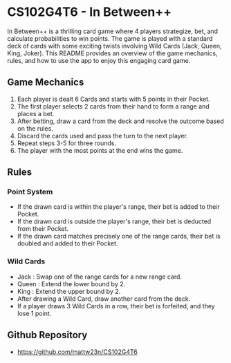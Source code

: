 # CS102G4T6 - In Between++
In Between++ is a thrilling card game where 4 players strategize, bet, and calculate probabilities to win points. The game is played with a standard deck of cards with some exciting twists involving Wild Cards (Jack, Queen, King, Joker). This README provides an overview of the game mechanics, rules, and how to use the app to enjoy this engaging card game.

## Game Mechanics
1. Each player is dealt 6 Cards and starts with 5 points in their Pocket.
2. The first player selects 2 cards from their hand to form a range and places a bet.
3. After betting, draw a card from the deck and resolve the outcome based on the rules.
4. Discard the cards used and pass the turn to the next player.
5. Repeat steps 3-5 for three rounds.
6. The player with the most points at the end wins the game.

## Rules

### Point System
- If the drawn card is within the player's range, their bet is added to their Pocket.
- If the drawn card is outside the player's range, their bet is deducted from their Pocket.
- If the drawn card matches precisely one of the range cards, their bet is doubled and added to their Pocket.

### Wild Cards
- Jack : Swap one of the range cards for a new range card.
- Queen : Extend the lower bound by 2.
- King : Extend the upper bound by 2.
- After drawing a Wild Card, draw another card from the deck.
- If a player draws 3 Wild Cards in a row, their bet is forfeited, and they lose 1 point.

## Github Repository
- https://github.com/mattw23n/CS102G4T6

